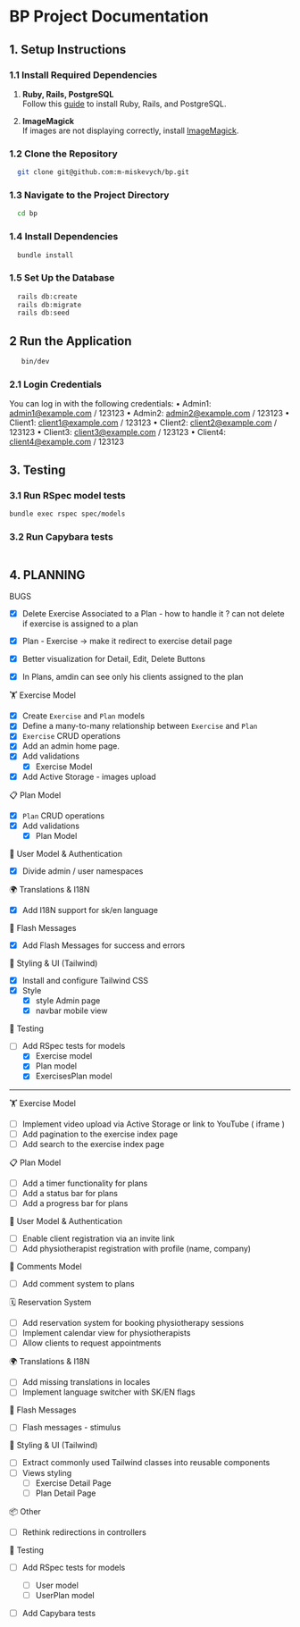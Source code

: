 # BP Project Documentation

## 1. Setup Instructions

### 1.1 Install Required Dependencies

1. **Ruby, Rails, PostgreSQL**  
   Follow this [guide](https://gorails.com/setup/macos/14-sonoma) to install Ruby, Rails, and PostgreSQL.

2. **ImageMagick**  
   If images are not displaying correctly, install [ImageMagick](https://guides.rubyonrails.org/active_storage_overview.html#requirements).


### 1.2 Clone the Repository
```bash
  git clone git@github.com:m-miskevych/bp.git
```

### 1.3 Navigate to the Project Directory
```bash
  cd bp
```

### 1.4 Install Dependencies
```bash
  bundle install
```

### 1.5 Set Up the Database
```bash
  rails db:create
  rails db:migrate
  rails db:seed
```

## 2 Run the Application
```bash
   bin/dev
```

### 2.1 Login Credentials
You can log in with the following credentials:
	•	Admin1: admin1@example.com / 123123
	•	Admin2: admin2@example.com / 123123
	•	Client1: client1@example.com / 123123
	•	Client2: client2@example.com / 123123
	•	Client3: client3@example.com / 123123
	•	Client4: client4@example.com / 123123

## 3. Testing

### 3.1 Run RSpec model tests
```bash
bundle exec rspec spec/models
```

### 3.2 Run Capybara tests
```bash

```

## 4. PLANNING

BUGS
- [x] Delete Exercise Associated to a Plan - how to handle it ? can not delete if exercise is assigned to a plan
- [x] Plan - Exercise -> make it redirect to exercise detail page
- [x] Better visualization for Detail, Edit, Delete Buttons
- [x] In Plans, amdin can see only his clients assigned to the plan


🏋️ Exercise Model
- [x] Create `Exercise` and `Plan` models
- [x] Define a many-to-many relationship between `Exercise` and `Plan`
- [x] `Exercise` CRUD operations
- [x] Add an admin home page.
- [x] Add validations
  - [x] Exercise Model
- [x] Add Active Storage - images upload

📋 Plan Model
- [x] `Plan` CRUD operations
- [x] Add validations
  - [x] Plan Model

👤 User Model & Authentication
- [x] Divide admin / user namespaces

🌍 Translations & I18N
- [x] Add I18N support for sk/en language

🔔 Flash Messages 
- [x] Add Flash Messages for success and errors

🎨 Styling & UI (Tailwind)
- [x] Install and configure Tailwind CSS
- [x] Style
  - [x] style Admin page
  - [x] navbar mobile view

🔬 Testing
- [ ] Add RSpec tests for models
   - [x] Exercise model
   - [x] Plan model
   - [x] ExercisesPlan model

--- 

🏋️ Exercise Model
- [ ] Implement video upload via Active Storage or link to YouTube ( iframe )
- [ ] Add pagination to the exercise index page
- [ ] Add search to the exercise index page

📋 Plan Model
- [ ] Add a timer functionality for plans
- [ ] Add a status bar for plans
- [ ] Add a progress bar for plans

👤 User Model & Authentication
- [ ] Enable client registration via an invite link
- [ ] Add physiotherapist registration with profile (name, company)

💬 Comments Model
- [ ] Add comment system to plans

🗓️ Reservation System
- [ ] Add reservation system for booking physiotherapy sessions
- [ ] Implement calendar view for physiotherapists
- [ ] Allow clients to request appointments

🌍 Translations & I18N
- [ ] Add missing translations in locales
- [ ] Implement language switcher with SK/EN flags

🔔 Flash Messages 
- [ ] Flash messages - stimulus 

🎨 Styling & UI (Tailwind)
- [ ] Extract commonly used Tailwind classes into reusable components
- [ ] Views styling
  - [ ] Exercise Detail Page
  - [ ] Plan Detail Page

📦 Other
- [ ] Rethink redirections in controllers

🔬 Testing
- [ ] Add RSpec tests for models
   - [ ] User model
   - [ ] UserPlan model
- [ ] Add Capybara tests

